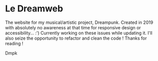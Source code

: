 # Le Dreamweb
The website for my musical/artistic project, Dreampunk.
Created in 2019 with absolutely no awareness at that time for responsive design or accessibility... :')
Currently working on these issues while updating it.
I'll also seize the opportunity to refactor and clean the code !
Thanks for reading !

Dmpk
